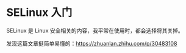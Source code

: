 # SELinux 入门

SELinux 是 Linux 安全相关的内容，我平常在使用时，都会选择将其关掉。

发现这篇文章挺简单易懂的：https://zhuanlan.zhihu.com/p/30483108

